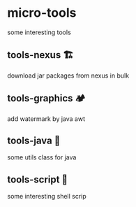 # micro-tools
some interesting tools

## tools-nexus 🏗
download jar packages from nexus in bulk

## tools-graphics 🏕
add watermark by java awt

## tools-java 🚗
some utils class for java

## tools-script 🚀
some interesting shell scrip